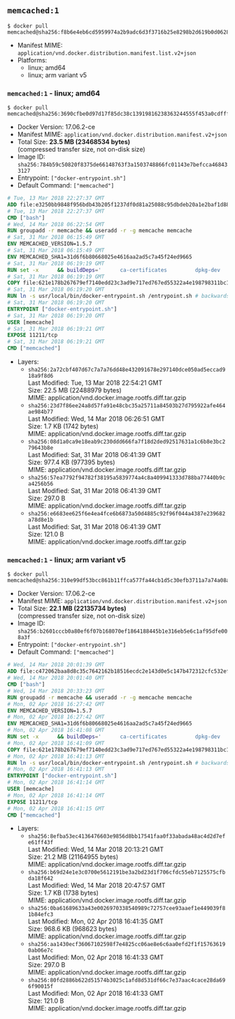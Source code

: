 ## `memcached:1`

```console
$ docker pull memcached@sha256:f8b6e4eb6cd5959974a2b9adc6d3f3716b25e8298b2d619b0d0628fcbf25def9
```

-	Manifest MIME: `application/vnd.docker.distribution.manifest.list.v2+json`
-	Platforms:
	-	linux; amd64
	-	linux; arm variant v5

### `memcached:1` - linux; amd64

```console
$ docker pull memcached@sha256:3690cfbe0d97d17f85dc38c13919816238363244555f453a0cdfff4b2d13c6ad
```

-	Docker Version: 17.06.2-ce
-	Manifest MIME: `application/vnd.docker.distribution.manifest.v2+json`
-	Total Size: **23.5 MB (23468534 bytes)**  
	(compressed transfer size, not on-disk size)
-	Image ID: `sha256:784b59c50820f8375de66148763f3a1503748866fc01143e7befcca468433127`
-	Entrypoint: `["docker-entrypoint.sh"]`
-	Default Command: `["memcached"]`

```dockerfile
# Tue, 13 Mar 2018 22:27:37 GMT
ADD file:e3250bb9848f956bdb43b205f1237df0d81a25088c95dbdeb20a1e2baf1d884f in / 
# Tue, 13 Mar 2018 22:27:37 GMT
CMD ["bash"]
# Wed, 14 Mar 2018 06:22:54 GMT
RUN groupadd -r memcache && useradd -r -g memcache memcache
# Sat, 31 Mar 2018 06:15:49 GMT
ENV MEMCACHED_VERSION=1.5.7
# Sat, 31 Mar 2018 06:15:49 GMT
ENV MEMCACHED_SHA1=31d6f6b80668025e4616aa2ad5c7a45f24ed9665
# Sat, 31 Mar 2018 06:19:19 GMT
RUN set -x 		&& buildDeps=' 		ca-certificates 		dpkg-dev 		gcc 		libc6-dev 		libevent-dev 		libsasl2-dev 		make 		perl 		wget 	' 	&& apt-get update && apt-get install -y $buildDeps --no-install-recommends 	&& rm -rf /var/lib/apt/lists/* 		&& wget -O memcached.tar.gz "https://memcached.org/files/memcached-$MEMCACHED_VERSION.tar.gz" 	&& echo "$MEMCACHED_SHA1  memcached.tar.gz" | sha1sum -c - 	&& mkdir -p /usr/src/memcached 	&& tar -xzf memcached.tar.gz -C /usr/src/memcached --strip-components=1 	&& rm memcached.tar.gz 		&& cd /usr/src/memcached 		&& ./configure 		--build="$(dpkg-architecture --query DEB_BUILD_GNU_TYPE)" 		--enable-sasl 	&& make -j "$(nproc)" 		&& make test 	&& make install 		&& cd / && rm -rf /usr/src/memcached 		&& apt-mark manual 		libevent-2.0-5 		libsasl2-2 	&& apt-get purge -y --auto-remove $buildDeps 		&& memcached -V
# Sat, 31 Mar 2018 06:19:19 GMT
COPY file:621e178b267679ef7140edd23c3ad9e717ed767ed55322a4e198798311bc1d36 in /usr/local/bin/ 
# Sat, 31 Mar 2018 06:19:20 GMT
RUN ln -s usr/local/bin/docker-entrypoint.sh /entrypoint.sh # backwards compat
# Sat, 31 Mar 2018 06:19:20 GMT
ENTRYPOINT ["docker-entrypoint.sh"]
# Sat, 31 Mar 2018 06:19:20 GMT
USER [memcache]
# Sat, 31 Mar 2018 06:19:21 GMT
EXPOSE 11211/tcp
# Sat, 31 Mar 2018 06:19:21 GMT
CMD ["memcached"]
```

-	Layers:
	-	`sha256:2a72cbf407d67c7a7a76dd48e432091678e297140dce050ad5eccad918a9f8d6`  
		Last Modified: Tue, 13 Mar 2018 22:54:21 GMT  
		Size: 22.5 MB (22488979 bytes)  
		MIME: application/vnd.docker.image.rootfs.diff.tar.gzip
	-	`sha256:23d7f86ee24a8d57fa91e48cbc35a25711a84503b27d795922afe464ae984b77`  
		Last Modified: Wed, 14 Mar 2018 06:26:51 GMT  
		Size: 1.7 KB (1742 bytes)  
		MIME: application/vnd.docker.image.rootfs.diff.tar.gzip
	-	`sha256:08d1a0ca9e18eab9c230ddd666fa7f18d2ded92517631a1c6b8e3bc279643b8e`  
		Last Modified: Sat, 31 Mar 2018 06:41:39 GMT  
		Size: 977.4 KB (977395 bytes)  
		MIME: application/vnd.docker.image.rootfs.diff.tar.gzip
	-	`sha256:57ea7792f94782f38195a5839774a4c8a409941333d788ba77440b9ca4256b56`  
		Last Modified: Sat, 31 Mar 2018 06:41:39 GMT  
		Size: 297.0 B  
		MIME: application/vnd.docker.image.rootfs.diff.tar.gzip
	-	`sha256:e6683ee625f6e4ea4fce6b6873a50d4885c92f96f044a4387e239682a78d8e1b`  
		Last Modified: Sat, 31 Mar 2018 06:41:39 GMT  
		Size: 121.0 B  
		MIME: application/vnd.docker.image.rootfs.diff.tar.gzip

### `memcached:1` - linux; arm variant v5

```console
$ docker pull memcached@sha256:310e99df53bcc861b11ffca577fa44cb1d5c30efb3711a7a74a08abbdf440e0c
```

-	Docker Version: 17.06.2-ce
-	Manifest MIME: `application/vnd.docker.distribution.manifest.v2+json`
-	Total Size: **22.1 MB (22135734 bytes)**  
	(compressed transfer size, not on-disk size)
-	Image ID: `sha256:b2601cccb0a80ef6f07b168070ef1864188445b1e316eb5e6c1af95dfe008a3f`
-	Entrypoint: `["docker-entrypoint.sh"]`
-	Default Command: `["memcached"]`

```dockerfile
# Wed, 14 Mar 2018 20:01:39 GMT
ADD file:c472062baa8d8c35c7642162b18516ecdc2e143d0e5c147b472312cfc532efe9 in / 
# Wed, 14 Mar 2018 20:01:40 GMT
CMD ["bash"]
# Wed, 14 Mar 2018 20:33:23 GMT
RUN groupadd -r memcache && useradd -r -g memcache memcache
# Mon, 02 Apr 2018 16:27:42 GMT
ENV MEMCACHED_VERSION=1.5.7
# Mon, 02 Apr 2018 16:27:42 GMT
ENV MEMCACHED_SHA1=31d6f6b80668025e4616aa2ad5c7a45f24ed9665
# Mon, 02 Apr 2018 16:41:08 GMT
RUN set -x 		&& buildDeps=' 		ca-certificates 		dpkg-dev 		gcc 		libc6-dev 		libevent-dev 		libsasl2-dev 		make 		perl 		wget 	' 	&& apt-get update && apt-get install -y $buildDeps --no-install-recommends 	&& rm -rf /var/lib/apt/lists/* 		&& wget -O memcached.tar.gz "https://memcached.org/files/memcached-$MEMCACHED_VERSION.tar.gz" 	&& echo "$MEMCACHED_SHA1  memcached.tar.gz" | sha1sum -c - 	&& mkdir -p /usr/src/memcached 	&& tar -xzf memcached.tar.gz -C /usr/src/memcached --strip-components=1 	&& rm memcached.tar.gz 		&& cd /usr/src/memcached 		&& ./configure 		--build="$(dpkg-architecture --query DEB_BUILD_GNU_TYPE)" 		--enable-sasl 	&& make -j "$(nproc)" 		&& make test 	&& make install 		&& cd / && rm -rf /usr/src/memcached 		&& apt-mark manual 		libevent-2.0-5 		libsasl2-2 	&& apt-get purge -y --auto-remove $buildDeps 		&& memcached -V
# Mon, 02 Apr 2018 16:41:09 GMT
COPY file:621e178b267679ef7140edd23c3ad9e717ed767ed55322a4e198798311bc1d36 in /usr/local/bin/ 
# Mon, 02 Apr 2018 16:41:13 GMT
RUN ln -s usr/local/bin/docker-entrypoint.sh /entrypoint.sh # backwards compat
# Mon, 02 Apr 2018 16:41:13 GMT
ENTRYPOINT ["docker-entrypoint.sh"]
# Mon, 02 Apr 2018 16:41:14 GMT
USER [memcache]
# Mon, 02 Apr 2018 16:41:14 GMT
EXPOSE 11211/tcp
# Mon, 02 Apr 2018 16:41:15 GMT
CMD ["memcached"]
```

-	Layers:
	-	`sha256:8efba53ec4136476603e9856d8bb17541faa0f33abada48ac4d2d7efe61ff43f`  
		Last Modified: Wed, 14 Mar 2018 20:13:21 GMT  
		Size: 21.2 MB (21164955 bytes)  
		MIME: application/vnd.docker.image.rootfs.diff.tar.gzip
	-	`sha256:b69d24e1e3c0700e5612191be3a2bd23d1f706cfdc55eb7125575cfbda18f642`  
		Last Modified: Wed, 14 Mar 2018 20:47:57 GMT  
		Size: 1.7 KB (1738 bytes)  
		MIME: application/vnd.docker.image.rootfs.diff.tar.gzip
	-	`sha256:0ba61689633a43e0026970338540989c72757cee93aaef1e449039f81b84efc3`  
		Last Modified: Mon, 02 Apr 2018 16:41:35 GMT  
		Size: 968.6 KB (968623 bytes)  
		MIME: application/vnd.docker.image.rootfs.diff.tar.gzip
	-	`sha256:aa1430ecf36067102598f7e4825cc06ae8e6c6aa0efd2f1f157636190ab06e7c`  
		Last Modified: Mon, 02 Apr 2018 16:41:33 GMT  
		Size: 297.0 B  
		MIME: application/vnd.docker.image.rootfs.diff.tar.gzip
	-	`sha256:80fd2886b622d51574b3025c1afd8d531df66c7e37aac4cace28da696f90015f`  
		Last Modified: Mon, 02 Apr 2018 16:41:33 GMT  
		Size: 121.0 B  
		MIME: application/vnd.docker.image.rootfs.diff.tar.gzip
